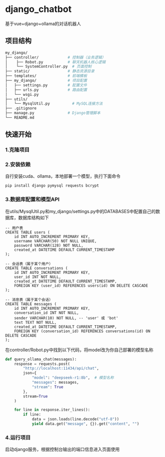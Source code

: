# django_chatbot
基于vue+django+ollama的对话机器人
## 项目结构
```bash
my_django/
├── controller/             # 控制器（业务逻辑）
│    ├── Robot.py           # 聊天机器人核心逻辑
│    └── SystemController.py  # 页面控制
├── static/                 # 静态资源目录
├── templates/              # 前端模板
├── my_django/              # 项目配置
│   ├── settings.py         # 配置文件
│   ├── urls.py             # 路由配置
│   └── wsgi.py
├── utils/                  
│   └── MysqlUtil.py          # MySQL连接方法
├── .gitignore              
├── manage.py               # Django管理脚本
└── README.md      
```
## 快速开始
### 1.克隆项目
### 2.安装依赖
自行安装cuda、ollama，本地部署一个模型，执行下面命令
```bash
pip install django pymysql requests bcrypt
```
### 3.数据库配置和模型API
在utils/MysqlUtil.py和my_django/settings.py中的DATABASES中配置自己的数据库，数据库结构如下
```mysql
-- 用户表
CREATE TABLE users (
    id INT AUTO_INCREMENT PRIMARY KEY,
    username VARCHAR(50) NOT NULL UNIQUE,
    password VARCHAR(128) NOT NULL,
    created_at DATETIME DEFAULT CURRENT_TIMESTAMP
);

-- 会话表（属于某个用户）
CREATE TABLE conversations (
    id INT AUTO_INCREMENT PRIMARY KEY,
    user_id INT NOT NULL,
    created_at DATETIME DEFAULT CURRENT_TIMESTAMP,
    FOREIGN KEY (user_id) REFERENCES users(id) ON DELETE CASCADE
);

-- 消息表（属于某个会话）
CREATE TABLE messages (
    id INT AUTO_INCREMENT PRIMARY KEY,
    conversation_id INT NOT NULL,
    sender VARCHAR(10) NOT NULL, -- 'user' 或 'bot'
    text TEXT NOT NULL,
    created_at DATETIME DEFAULT CURRENT_TIMESTAMP,
    FOREIGN KEY (conversation_id) REFERENCES conversations(id) ON DELETE CASCADE
);
```
在controller/Robot.py中找到以下代码，将model改为你自己部署的模型名称
```python
def query_ollama_chat(messages):
    response = requests.post(
        "http://localhost:11434/api/chat",
        json={
            "model": "deepseek-r1:8b",  # 模型名称
            "messages": messages,
            "stream": True
        },
        stream=True
    )

    for line in response.iter_lines():
        if line:
            data = json.loads(line.decode("utf-8"))
            yield data.get("message", {}).get("content", "")
```
### 4.运行项目
启动django服务，根据控制台输出的端口信息进入页面使用
